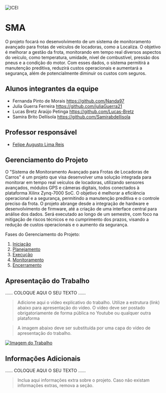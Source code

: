 ![ICEI](images/icei-pucminas.png)

# SMA

O projeto focará no desenvolvimento de um sistema de monitoramento avançado 
para frotas de veículos de locadoras, como a Localiza. O objetivo é melhorar a 
gestão da frota, monitorando em tempo real diversos aspectos do veículo, como 
temperatura, umidade, nível de combustível, pressão dos pneus e a condição do 
motor. Com esses dados, o sistema permitirá a manutenção preditiva, reduzirá 
custos operacionais e aumentará a segurança, além de potencialmente diminuir os 
custos com seguros.

## Alunos integrantes da equipe

* Fernanda Pinto de Morais https://github.com/Nanda97
* Julia Guerra Ferreira https://github.com/juliaGuerra21
* Lucas Bretz Araújo Petinga https://github.com/Lucas-Bretz 
* Samira Brito Dellísola https://github.com/Samirabdellisola

## Professor responsável

* [Felipe Augusto Lima Reis](https://github.com/falreis)

## Gerenciamento do Projeto

O "Sistema de Monitoramento Avançado para Frotas de Locadoras de Carros" é um projeto que visa desenvolver uma solução integrada para monitorar em tempo real veículos de locadoras, utilizando sensores avançados, módulos GPS e câmeras digitais, todos conectados à plataforma Xilinx Zynq-7000 SoC. O objetivo é melhorar a eficiência operacional e a segurança, permitindo a manutenção preditiva e o controle preciso da frota. O projeto abrange desde a integração de hardware e desenvolvimento de firmware, até a criação de uma interface central para análise dos dados. Será executado ao longo de um semestre, com foco na mitigação de riscos técnicos e no cumprimento dos prazos, visando a redução de custos operacionais e o aumento da segurança.


Fases do Gerenciamento do Projeto:
1. [Iniciação](docs/01-iniciacao)
2. [Planejamento](docs/02-planejamento)
3. [Execução](docs/03-execucao)
4. [Monitoramento](docs/04-monitoramento)
5. [Encerramento](docs/05-encerramento)

## Apresentação do Trabalho

......  COLOQUE AQUI O SEU TEXTO ......

> Adicione aqui o vídeo explicativo do trabalho.
> Utilize a estrutura (link) abaixo para apresentação do vídeo.
> O vídeo deve ser postado obrigatoriamente de forma pública no Youtube ou qualquer outra plataforma 

> A imagem abaixo deve ser substituída por uma capa do vídeo de apresentação do trabalho.

[![Imagem do Trabalho](images/pucminas-video-youtube.jpg)](https://www.youtube.com/watch?v=kU3ACe0QYBk)

## Informações Adicionais

......  COLOQUE AQUI O SEU TEXTO ......

> Inclua aqui informações extra sobre o projeto.
> Caso não existam informações extras, remova a seção.
